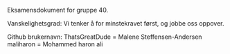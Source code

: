 Eksamensdokument for gruppe 40.

Vanskelighetsgrad:
Vi tenker å for minstekravet først, og jobbe oss oppover. 

Github brukernavn:
ThatsGreatDude = Malene Steffensen-Andersen
maliharon   =  Mohammed haron ali